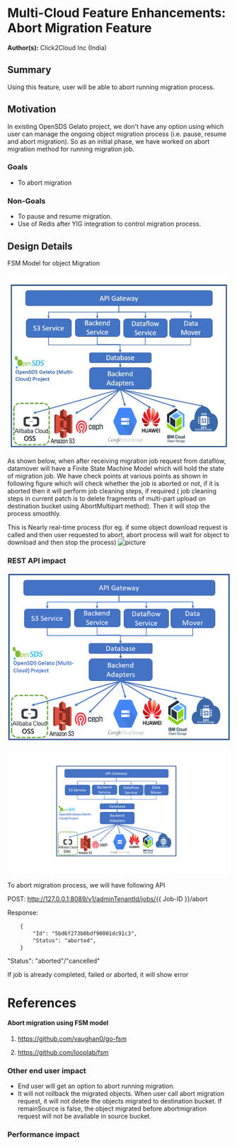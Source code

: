 # Multi-Cloud Feature Enhancements: Abort Migration Feature

**Author(s):** Click2Cloud Inc (India)

## Summary

Using this feature, user will be able to abort running migration process.

## Motivation

In existing OpenSDS Gelato project, we don't have any option using which user can manage the ongoing object migration process (i.e. pause, resume and abort migration). So as an initial phase, we have worked on abort migration method for running migration job.

### Goals

* To abort migration

### Non-Goals

* To pause and resume migration.
* Use of Redis after YIG integration to control migration process.

## Design Details
FSM Model for object Migration

![picture](alibaba.png)

As shown below, when after receiving migration job request from dataflow, datamover will have a Finite State Machine Model which will hold the state of  migration job. We have check points at various points as shown in following figure which will check whether the job is aborted or not, if it is aborted then it will perform job cleaning steps, if required ( job cleaning steps in current patch is to delete fragments of multi-part upload on destination bucket using AbortMultipart method). Then it will stop the process smoothly. 

This is Nearly real-time process (for eg. if some object download request is called and then user requested to abort, abort process will wait for object to download and then stop the process)
![picture](Abort_migration.png)




### REST API impact

![](Alibaba_osss.png)


![](n_a.png)

To abort migration process, we will have following API

POST: http://127.0.0.1:8089/v1/adminTenantId/jobs/{{ Job-ID }}/abort

Response:

        {
            "Id": "5bd6f273b0bdf90001dc91c3",
            "Status": "aborted",
        }

"Status": "aborted"/"cancelled"

If job is already completed, failed or aborted, it will show error 

# References

#### Abort migration using FSM model

1. https://github.com/vaughan0/go-fsm

2. https://github.com/looplab/fsm


### Other end user impact

* End user will get an option to abort running migration.
* It will not rollback the migrated objects. When user call abort migration request, it will not delete the objects migrated to destination bucket. If remainSource is false, the object migrated before abortmigration request will not be available in source bucket.
### Performance impact
